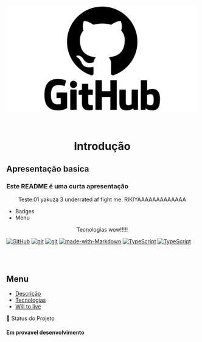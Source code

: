 <p width="100%" align="center">
    <img src="./image/GitHub-logo.png" width="500px">
</p>
<br>
<h1 align="center"> Introdução</h1>

## Apresentação basica

### Este README é uma curta apresentação
<p id="descricaoprojeto" align="center">Teste.01 yakuza 3 underrated af fight me. RIKIYAAAAAAAAAAAAA</p>

- Badges
- Menu

<p id="tecnologiap" align="center">Tecnologias wow!!!!!</p>

[![GitHub](https://img.shields.io/badge/--181717?logo=github&logoColor=ffffff)](https://github.com/)
[![git](https://badgen.net/badge/icon/git?icon=git&label)](https://git-scm.com)
[![git](https://img.shields.io/badge/--F05032?logo=git&logoColor=ffffff)](http://git-scm.com/)
[![made-with-Markdown](https://img.shields.io/badge/Made%20with-Markdown-1f425f.svg)](http://commonmark.org)
[![TypeScript](https://badgen.net/badge/icon/typescript?icon=typescript&label)](https://typescriptlang.org)
[![TypeScript](https://img.shields.io/badge/--3178C6?logo=typescript&logoColor=ffffff)](https://www.typescriptlang.org/)

<br>
<br>

## Menu

<!--  -->

<ul>
    <li><a href="#descricaoprojeto">Descrição</a></li>
    <li><a href="#tecnologiap">Tecnologias</a></li>
    <li><a href="https://steamuserimages-a.akamaihd.net/ugc/2019356099346421942/AC5E44CE269E1802EF83DB5887B60E7C12BF9432/?imw=637&imh=358&ima=fit&impolicy=Letterbox&imcolor=%23000000&letterbox=true">Will to live</a></li>
</ul

## :rocket: Status do Projeto
<h4>Em provavel desenvolvimento</h4>